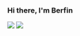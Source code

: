 ### Hi there, I'm Berfin

<!--
**berfin-t/berfin-t** is a ✨ _special_ ✨ repository because its `README.md` (this file) appears on your GitHub profile.

Here are some ideas to get you started:

- 🔭 I’m currently working on ...
- 🌱 I’m currently learning ...
- 👯 I’m looking to collaborate on ...
- 🤔 I’m looking for help with ...
- 💬 Ask me about ...
- 📫 How to reach me: ...
- 😄 Pronouns: ...
- ⚡ Fun fact: ...
-->
[![](https://img.shields.io/badge/medium-%2312100E.svg?&style=for-the-badge&logo=medium&logoColor=white)](https://medium.com/@tekberfin)
[![](https://img.shields.io/badge/GlobalAIHub-%2312100E.svg?&style=for-the-badge&logo=globalaihub&logoColor=blue)](https://globalaihub.com/?ref=BerfinTek)
